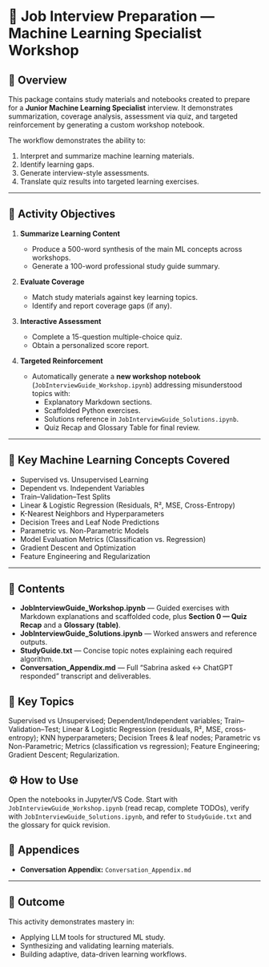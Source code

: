 # 🧠 Job Interview Preparation — Machine Learning Specialist Workshop

## 📘 Overview
This package contains study materials and notebooks created to prepare for a **Junior Machine Learning Specialist** interview. It demonstrates summarization, coverage analysis, assessment via quiz, and targeted reinforcement by generating a custom workshop notebook.

The workflow demonstrates the ability to:
1. Interpret and summarize machine learning materials.  
2. Identify learning gaps.  
3. Generate interview-style assessments.  
4. Translate quiz results into targeted learning exercises.

---

## 🎯 Activity Objectives

1. **Summarize Learning Content**
   - Produce a 500-word synthesis of the main ML concepts across workshops.
   - Generate a 100-word professional study guide summary.

2. **Evaluate Coverage**
   - Match study materials against key learning topics.
   - Identify and report coverage gaps (if any).

3. **Interactive Assessment**
   - Complete a 15-question multiple-choice quiz.
   - Obtain a personalized score report.

4. **Targeted Reinforcement**
   - Automatically generate a **new workshop notebook** (`JobInterviewGuide_Workshop.ipynb`)
     addressing misunderstood topics with:
     - Explanatory Markdown sections.
     - Scaffolded Python exercises.
     - Solutions reference in `JobInterviewGuide_Solutions.ipynb`.
     - Quiz Recap and Glossary Table for final review.

---

## 🧩 Key Machine Learning Concepts Covered
- Supervised vs. Unsupervised Learning  
- Dependent vs. Independent Variables  
- Train–Validation–Test Splits  
- Linear & Logistic Regression (Residuals, R², MSE, Cross-Entropy)  
- K-Nearest Neighbors and Hyperparameters  
- Decision Trees and Leaf Node Predictions  
- Parametric vs. Non-Parametric Models  
- Model Evaluation Metrics (Classification vs. Regression)  
- Gradient Descent and Optimization  
- Feature Engineering and Regularization

---

## 📂 Contents
- **JobInterviewGuide_Workshop.ipynb** — Guided exercises with Markdown explanations and scaffolded code, plus **Section 0 — Quiz Recap** and a **Glossary (table)**.
- **JobInterviewGuide_Solutions.ipynb** — Worked answers and reference outputs.
- **StudyGuide.txt** — Concise topic notes explaining each required algorithm.
- **Conversation_Appendix.md** — Full “Sabrina asked ↔ ChatGPT responded” transcript and deliverables.

## 🧩 Key Topics
Supervised vs Unsupervised; Dependent/Independent variables; Train–Validation–Test; Linear & Logistic Regression (residuals, R², MSE, cross-entropy); KNN hyperparameters; Decision Trees & leaf nodes; Parametric vs Non-Parametric; Metrics (classification vs regression); Feature Engineering; Gradient Descent; Regularization.

## ⚙️ How to Use
Open the notebooks in Jupyter/VS Code. Start with `JobInterviewGuide_Workshop.ipynb` (read recap, complete TODOs), verify with `JobInterviewGuide_Solutions.ipynb`, and refer to `StudyGuide.txt` and the glossary for quick revision.

## 📎 Appendices
- **Conversation Appendix:** `Conversation_Appendix.md`

---

## 🏁 Outcome
This activity demonstrates mastery in:
- Applying LLM tools for structured ML study.  
- Synthesizing and validating learning materials.  
- Building adaptive, data-driven learning workflows.  
